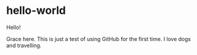 # hello-world

Hello! 

Grace here. This is just a test of using GitHub for the first time.
I love dogs and travelling.

